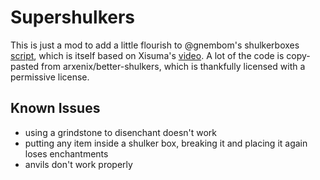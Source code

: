 # Supershulkers

This is just a mod to add a little flourish to @gnembom's shulkerboxes [script](https://github.com/gnembon/scarpet/blob/master/programs/survival/shulkerboxes.sc), which is itself based on Xisuma's [video](https://www.youtube.com/watch?v=FMu8T8KriQY). A lot of the code is copy-pasted from arxenix/better-shulkers, which is thankfully licensed with a permissive license.

## Known Issues

- using a grindstone to disenchant doesn't work
- putting any item inside a shulker box, breaking it and placing it again loses enchantments
- anvils don't work properly
